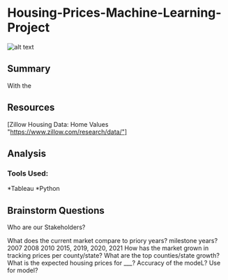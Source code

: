 # Housing-Prices-Machine-Learning-Project
![alt text](https://encrypted-tbn0.gstatic.com/images?q=tbn:ANd9GcSbdIFh1zgSpV6enhk8P5TAKOG3DSaDIw3uiw&usqp=CAU)


## Summary
With the 

## Resources
[Zillow Housing Data: Home Values "https://www.zillow.com/research/data/"]

## Analysis
### Tools Used:
*Tableau
*Python 



## Brainstorm Questions
Who are our Stakeholders?

What does the current market compare to priory years? milestone years? 2007 2008 2010 2015, 2019, 2020, 2021
How has the market grown in tracking prices per county/state?
What are the top counties/state growth?
What is the expected housing prices for ___?
Accuracy of the modeL?
Use for model?
